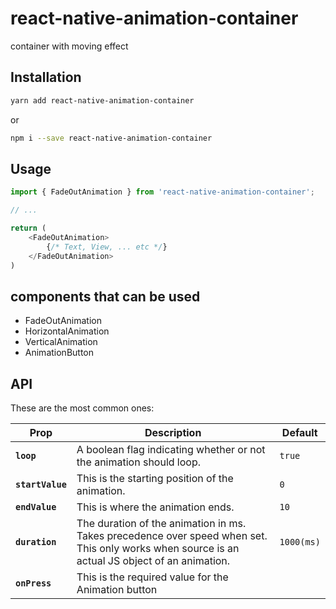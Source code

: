 # react-native-animation-container

container with moving effect

## Installation

```sh
yarn add react-native-animation-container
```
or
```sh
npm i --save react-native-animation-container
```

## Usage

```js
import { FadeOutAnimation } from 'react-native-animation-container';

// ...

return (
    <FadeOutAnimation>
        {/* Text, View, ... etc */}
    </FadeOutAnimation>
)

```

## components that can be used

- FadeOutAnimation
- HorizontalAnimation
- VerticalAnimation
- AnimationButton

## API

These are the most common ones:


| Prop               | Description                                                                                                                                                                                                                                                                     | Default                                                                                                             |
| ------------------ | ------------------------------------------------------------------------------------------------------------------------------------------------------------------------------------------------------------------------------------------------------------------------------- | ------------------------------------------------------------------------------------------------------------------- |
| **`loop`**         | A boolean flag indicating whether or not the animation should loop.                                                                                                                                                                                                             | `true`                                                                                                              |
| **`startValue`**         | This is the starting position of the animation.                                                                                                                                                                                              | `0`                                                                                                              |
| **`endValue`**         | This is where the animation ends.                                                                                                                                                                                              | `10`                                                                                                              |
| **`duration`**         | The duration of the animation in ms. Takes precedence over speed when set. This only works when source is an actual JS object of an animation.                                                                                                                                                                                     | `1000(ms)`                                                                                                              |
| **`onPress`**         | This is the required value for the Animation button                                                                                                                                                                                     |                                                                                                              |
